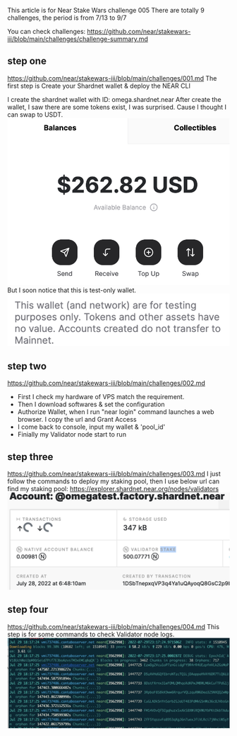 This article is for Near Stake Wars challenge 005
There are totally 9 challenges, the period is from 7/13 to 9/7

You can check challenges: https://github.com/near/stakewars-iii/blob/main/challenges/challenge-summary.md

## step one
https://github.com/near/stakewars-iii/blob/main/challenges/001.md
The first step is Create your Shardnet wallet & deploy the NEAR CLI

I create the shardnet wallet with ID: omega.shardnet.near
After create the wallet, I saw there are some tokens exist, I was surprised. Cause I thought I can swap to USDT.
![image.png](wallet.png)
But I soon notice that this is test-only wallet.
![image.png](test-only.png)

## step two
https://github.com/near/stakewars-iii/blob/main/challenges/002.md
* First I check my hardware of VPS match the requirement.
* Then I download softwares & set the configuration
* Authorize Wallet, when I run "near login" command launches a web browser. I copy the url and Grant Access
* I come back to console, input my wallet & 'pool_id'
* Finially my Validator node start to run

## step three
https://github.com/near/stakewars-iii/blob/main/challenges/003.md
I just follow the commands to deploy my staking pool, then I use below url can find my staking pool:
https://explorer.shardnet.near.org/nodes/validators
![image.png](stakingpool.png)

## step four
https://github.com/near/stakewars-iii/blob/main/challenges/004.md
This step is for some commands to check Validator node logs.
![image.png](nearlog.png)

